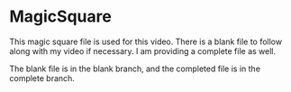 # MagicSquare
This magic square file is used for this video. 
There is a blank file to follow along with my video if necessary.
I am providing a complete file as well.

The blank file is in the blank branch, and the completed file is in the complete branch.

